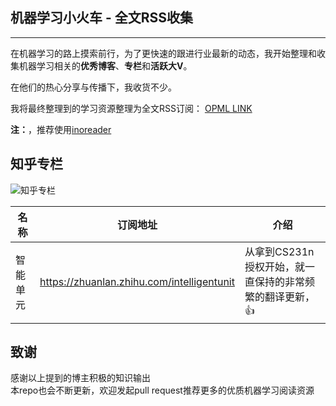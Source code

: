 ## 机器学习小火车 - 全文RSS收集

----

在机器学习的路上摸索前行，为了更快速的跟进行业最新的动态，我开始整理和收集机器学习相关的**优秀博客**、**专栏**和**活跃大V**。

在他们的热心分享与传播下，我收货不少。

我将最终整理到的学习资源整理为全文RSS订阅：
[OPML LINK](https://raw.githubusercontent.com/RickyWong33/Machine_Learning_RSS/master/OPML.xml)

**注：**，推荐使用[inoreader](http://www.inoreader.com/)


## 知乎专栏

![知乎专栏](http://ww2.sinaimg.cn/large/716d6375gw1f75w8xme95j203z042dfx.jpg)

|名称 |订阅地址 | 介绍 |
| ----- | ----- | ------ |
| 智能单元 | https://zhuanlan.zhihu.com/intelligentunit | 从拿到CS231n授权开始，就一直保持的非常频繁的翻译更新，:thumbsup: |


## 致谢

感谢以上提到的博主积极的知识输出  
本repo也会不断更新，欢迎发起pull request推荐更多的优质机器学习阅读资源